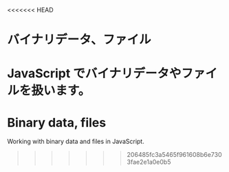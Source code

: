 <<<<<<< HEAD
# バイナリデータ、ファイル

JavaScript でバイナリデータやファイルを扱います。
=======
# Binary data, files

Working with binary data and files in JavaScript.
>>>>>>> 206485fc3a5465f961608b6e7303fae2e1a0e0b5
